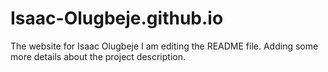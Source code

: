 # Isaac-Olugbeje.github.io
The website for Isaac Olugbeje
I am editing the README file. Adding some more details about the project description.
